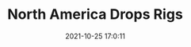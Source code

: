 ---
"title": "North America Drops Rigs"
"date": "2021-10-25 17:0:11"
"feed_name": "RIGZONE"
"feed_website": "http://www.rigzone.com/"
"feed_rss": "http://www.rigzone.com/news/rss/rigzone_latest.aspx"
"link": "https://www.rigzone.com/news/north_america_drops_rigs-25-oct-2021-166808-article/?rss=true"
"source": "None"
"file": "_posts/2021-1-1-68ac1bc545466358a347fcc970a5696ed0a848ec.md"
"accident": "0"
"drilling": "1"
"dead": "0"
"injured": "0"
"arrested": "0"
"place": "unknown place"
"where": "unknown site"
"causes": "unknown"
"place_uri": "unknown place"
---